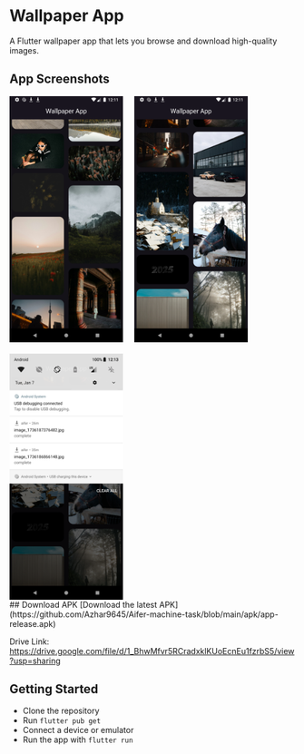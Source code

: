# Wallpaper App

A Flutter wallpaper app that lets you browse and download high-quality images.

## App Screenshots

<div style="display: flex; flex-wrap: wrap; gap: 20px;">
  <img src="./assets/Screenshot_1736188873.png" alt="App Screenshot 1" width="200" />
  <img src="./assets/Screenshot_1736188890.png" alt="App Screenshot 2" width="200" />
    <img src="./assets/Screenshot_1736188998.png" alt="App Screenshot 3" width="200" />

</div>
## Download APK
[Download the latest APK](https://github.com/Azhar9645/Aifer-machine-task/blob/main/apk/app-release.apk)

Drive Link: https://drive.google.com/file/d/1_BhwMfvr5RCradxklKUoEcnEu1fzrbS5/view?usp=sharing

## Getting Started

- Clone the repository  
- Run `flutter pub get`  
- Connect a device or emulator  
- Run the app with `flutter run`
